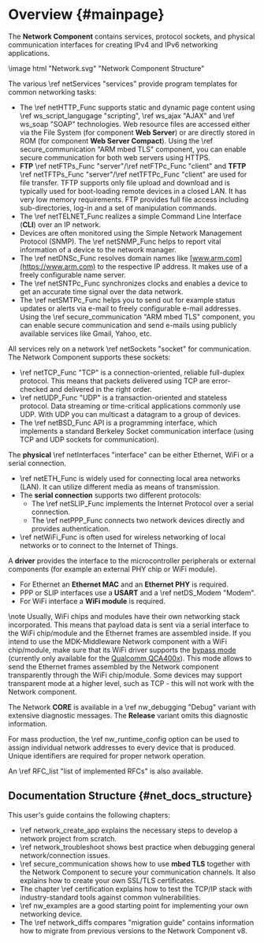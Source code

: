 # Overview {#mainpage}

The **Network Component** contains services, protocol sockets, and physical communication interfaces for creating IPv4
and IPv6 networking applications.

\image html "Network.svg" "Network Component Structure"

The various \ref netServices "services" provide program templates for common networking tasks:

- The \ref netHTTP_Func supports static and dynamic page content using \ref ws_script_langugage "scripting",
  \ref ws_ajax "AJAX" and \ref ws_soap "SOAP" technologies. Web resource files are accessed either via the File System (for
  component **Web Server**) or are directly stored in ROM (for component **Web Server Compact**). Using the
  \ref secure_communication "ARM mbed TLS" component, you can enable secure communication for both web servers using HTTPS.
- **FTP** \ref netFTPs_Func "server"/\ref netFTPc_Func "client" and **TFTP**
  \ref netTFTPs_Func "server"/\ref netTFTPc_Func "client" are used for file transfer. TFTP supports only file upload and
  download and is typically used for boot-loading remote devices in a closed LAN. It has very low memory requirements. FTP
  provides full file access including sub-directories, log-in and a set of manipulation commands.
- The \ref netTELNET_Func realizes a simple Command Line Interface (**CLI**) over an IP network.
- Devices are often monitored using the Simple Network Management Protocol (SNMP). The \ref netSNMP_Func helps to report
  vital information of a device to the network manager.
- The \ref netDNSc_Func resolves domain names like [www.arm.com](https://www.arm.com) to the respective IP address. It makes
  use of a freely configurable name server.
- The \ref netSNTPc_Func synchronizes clocks and enables a device to get an accurate time signal over the data network.
- The \ref netSMTPc_Func helps you to send out for example status updates or alerts via e-mail to freely configurable e-mail
  addresses. Using the \ref secure_communication "ARM mbed TLS" component, you can enable secure communication and send e-mails
  using publicly available services like Gmail, Yahoo, etc.

All services rely on a network \ref netSockets "socket" for communication. The Network Component supports these sockets:

- \ref netTCP_Func "TCP" is a connection-oriented, reliable full-duplex protocol. This means that packets delivered using TCP
  are error-checked and delivered in the right order.
- \ref netUDP_Func "UDP" is a transaction-oriented and stateless protocol. Data streaming or time-critical applications
  commonly use UDP. With UDP you can multicast a datagram to a group of devices.
- The \ref netBSD_Func API is a programming interface, which implements a standard Berkeley Socket communication interface
  (using TCP and UDP sockets for communication).

The **physical** \ref netInterfaces "interface" can be either Ethernet, WiFi or a serial connection.

- \ref netETH_Func is widely used for connecting local area networks (LAN). It can utilize different media as means of
  transmission.
- The **serial connection** supports two different protocols:
  - The \ref netSLIP_Func implements the Internet Protocol over a serial connection.
  - The \ref netPPP_Func connects two network devices directly and provides authentication.
- \ref netWiFi_Func is often used for wireless networking of local networks or to connect to the Internet of Things.

A **driver** provides the interface to the microcontroller peripherals or external components (for example an external PHY chip
or WiFi module).

- For Ethernet an **Ethernet MAC** and an **Ethernet PHY** is required.
- PPP or SLIP interfaces use a **USART** and a \ref netDS_Modem "Modem".
- For WiFi interface a **WiFi module** is required.

\note Usually, WiFi chips and modules have their own networking stack incorporated. This means that payload data is sent via a
serial interface to the WiFi chip/module and the Ethernet frames are assembled inside. If you intend to use the
MDK-Middleware Network component with a WiFi chip/module, make sure that its WiFi driver supports the
<a href="https://arm-software.github.io/CMSIS_5/develop/Driver/html/group__wifi__bypass__gr.html" target="_blank">bypass mode</a>
(currently only available for the <a href="https://www.keil.arm.com/packs/qca400x_wifi_driver-mdk-packs/versions/" target="_blank">Qualcomm QCA400x</a>).
This mode allows to send the Ethernet frames assembled by the Network component transparently through the WiFi chip/module.
Some devices may support transparent mode at a higher level, such as TCP - this will not work with the Network component.

The Network **CORE** is available in a \ref nw_debugging "Debug" variant with extensive diagnostic messages. The **Release**
variant omits this diagnostic information.

For mass production, the \ref nw_runtime_config option can be used to assign individual network addresses to every device
that is produced. Unique identifiers are required for proper network operation.

An \ref RFC_list "list of implemented RFCs" is also available.

## Documentation Structure {#net_docs_structure}

This user's guide contains the following chapters:

- \ref network_create_app explains the necessary steps to develop a network project from scratch.
- \ref network_troubleshoot shows best practice when debugging general network/connection issues.
- \ref secure_communication shows how to use **mbed TLS** together with the Network Component to secure your communication
  channels. It also explains how to create your own SSL/TLS certificates.
- The chapter \ref certification explains how to test the TCP/IP stack with industry-standard tools against common
  vulnerabilities.
- \ref nw_examples are a good starting point for implementing your own networking device.
- The \ref network_diffs compares "migration guide" contains information how to migrate from previous versions to the
  Network Component v8.
